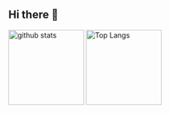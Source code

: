 ## Hi there 👋

<p align="left"> 
  <img alt="github stats" height="150px" src="https://github-readme-stats.vercel.app/api?username=typicartist&show_icons=ture" />
  <img alt="Top Langs" height="150px" src="https://github-readme-stats.vercel.app/api/top-langs/?username=typicartist&layout=compact&show_icons=true" />
</p>
